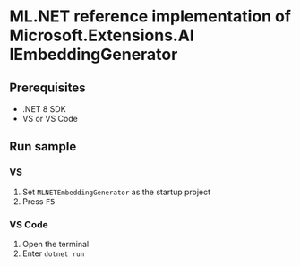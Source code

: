 # ML.NET reference implementation of Microsoft.Extensions.AI IEmbeddingGenerator

## Prerequisites

- .NET 8 SDK
- VS or VS Code

## Run sample

### VS

1. Set `MLNETEmbeddingGenerator` as the startup project
1. Press <kbd>F5</kbd> 

### VS Code

1. Open the terminal
1. Enter `dotnet run`